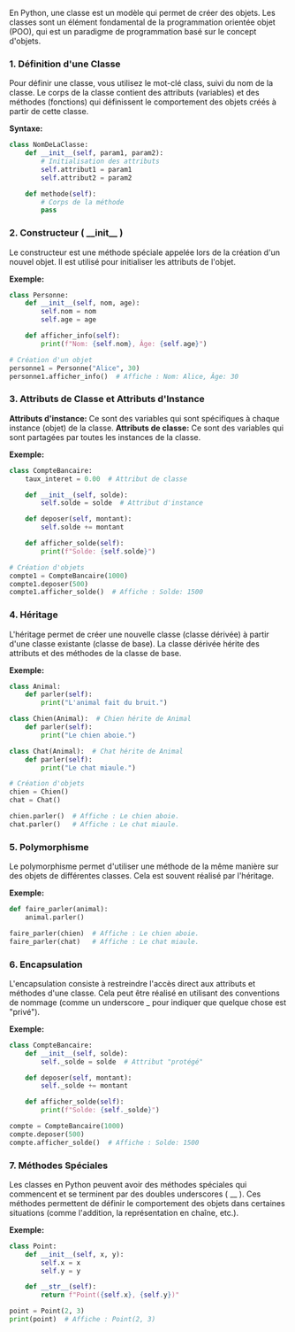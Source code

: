 En Python, une classe est un modèle qui permet de créer des objets. Les classes sont un élément fondamental de la programmation orientée objet (POO), qui est un paradigme de programmation basé sur le concept d'objets.

### 1. Définition d'une Classe

Pour définir une classe, vous utilisez le mot-clé class, suivi du nom de la classe. Le corps de la classe contient des attributs (variables) et des méthodes (fonctions) qui définissent le comportement des objets créés à partir de cette classe.

**Syntaxe:**

```python
class NomDeLaClasse:
    def __init__(self, param1, param2):
        # Initialisation des attributs
        self.attribut1 = param1
        self.attribut2 = param2

    def methode(self):
        # Corps de la méthode
        pass
```

### 2. Constructeur ( \_\_init\_\_ )

Le constructeur est une méthode spéciale appelée lors de la création d'un nouvel objet. Il est utilisé pour initialiser les attributs de l'objet.

**Exemple:**

```python
class Personne:
    def __init__(self, nom, age):
        self.nom = nom
        self.age = age

    def afficher_info(self):
        print(f"Nom: {self.nom}, Âge: {self.age}")

# Création d'un objet
personne1 = Personne("Alice", 30)
personne1.afficher_info()  # Affiche : Nom: Alice, Âge: 30
```

### 3. Attributs de Classe et Attributs d'Instance

**Attributs d'instance:** Ce sont des variables qui sont spécifiques à chaque instance (objet) de la classe.
**Attributs de classe:** Ce sont des variables qui sont partagées par toutes les instances de la classe.

**Exemple:**

```python
class CompteBancaire:
    taux_interet = 0.00  # Attribut de classe

    def __init__(self, solde):
        self.solde = solde  # Attribut d'instance

    def deposer(self, montant):
        self.solde += montant

    def afficher_solde(self):
        print(f"Solde: {self.solde}")

# Création d'objets
compte1 = CompteBancaire(1000)
compte1.deposer(500)
compte1.afficher_solde()  # Affiche : Solde: 1500
```

### 4. Héritage

L'héritage permet de créer une nouvelle classe (classe dérivée) à partir d'une classe existante (classe de base). La classe dérivée hérite des attributs et des méthodes de la classe de base.

**Exemple:**

```python
class Animal:
    def parler(self):
        print("L'animal fait du bruit.")

class Chien(Animal):  # Chien hérite de Animal
    def parler(self):
        print("Le chien aboie.")

class Chat(Animal):  # Chat hérite de Animal
    def parler(self):
        print("Le chat miaule.")

# Création d'objets
chien = Chien()
chat = Chat()

chien.parler()  # Affiche : Le chien aboie.
chat.parler()   # Affiche : Le chat miaule.
```

### 5. Polymorphisme

Le polymorphisme permet d'utiliser une méthode de la même manière sur des objets de différentes classes. Cela est souvent réalisé par l'héritage.

**Exemple:**

```python
def faire_parler(animal):
    animal.parler()

faire_parler(chien)  # Affiche : Le chien aboie.
faire_parler(chat)   # Affiche : Le chat miaule.
```

### 6. Encapsulation

L'encapsulation consiste à restreindre l'accès direct aux attributs et méthodes d'une classe. Cela peut être réalisé en utilisant des conventions de nommage (comme un underscore _ pour indiquer que quelque chose est "privé").

**Exemple:**

```python
class CompteBancaire:
    def __init__(self, solde):
        self._solde = solde  # Attribut "protégé"

    def deposer(self, montant):
        self._solde += montant

    def afficher_solde(self):
        print(f"Solde: {self._solde}")

compte = CompteBancaire(1000)
compte.deposer(500)
compte.afficher_solde()  # Affiche : Solde: 1500
```

### 7. Méthodes Spéciales

Les classes en Python peuvent avoir des méthodes spéciales qui commencent et se terminent par des doubles underscores ( __ ). Ces méthodes permettent de définir le comportement des objets dans certaines situations (comme l'addition, la représentation en chaîne, etc.).

**Exemple:**

```python
class Point:
    def __init__(self, x, y):
        self.x = x
        self.y = y

    def __str__(self):
        return f"Point({self.x}, {self.y})"

point = Point(2, 3)
print(point)  # Affiche : Point(2, 3)
```